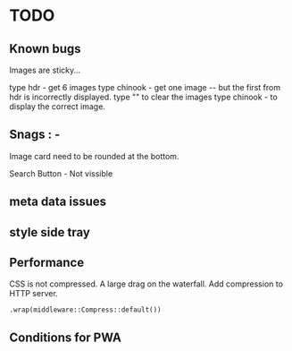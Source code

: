 # TODO

## Known bugs

Images are sticky...

type hdr - get 6 images
type chinook - get one image -- but the first from hdr is incorrectly displayed.
type "" to clear the images
type chinook - to display the correct image.

## Snags : -

  Image card need to be rounded at the bottom.

  Search Button - Not vissible

## meta data issues

## style side tray

## Performance

  CSS is not compressed. A large drag on the waterfall.
  Add compression to HTTP server.

  ```rustlang
  .wrap(middleware::Compress::default())
  ```

## Conditions for PWA
